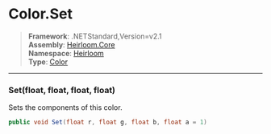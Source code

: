 # Color.Set

> **Framework**: .NETStandard,Version=v2.1  
> **Assembly**: [Heirloom.Core][0]  
> **Namespace**: [Heirloom][0]  
> **Type**: [Color][1]  

--------------------------------------------------------------------------------

### Set(float, float, float, float)

Sets the components of this color.

```cs
public void Set(float r, float g, float b, float a = 1)
```

[0]: ../Heirloom.Core.md
[1]: Heirloom.Color.md
